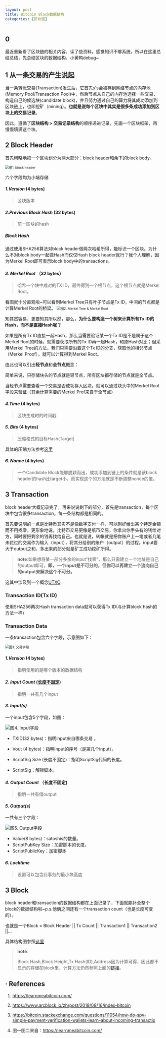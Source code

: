 ```yaml
---
layout: post
title: Bitcoin Block数据结构
categories: [区块链]
---
```


## 0

最近重新看了区块链的相关内容，读了些资料，感觉知识不够系统，所以在这里总结总结，先总结区块的数据结构，小黄鸭debug~

## 1 从一条交易的产生说起

当一条转账交易(Transaction)发生后，它首先s's会被存到网络节点的内存池(Memory Pool/Transaction Pool)中，然后节点从自己的内存池选择一些交易，构造自己的候选块(candidate block)，并且努力通过自己的算力将其成功添加到区块链上，也即挖矿（mining）。**也就是说每个区块中其实是很多条成功添加到区块上的交易记录**。

因此，遵循了**区块结构 > 交易记录结构**的顺序递进记录，先画一个区块框架，再慢慢填满这个块。

## 2 Block Header

首先粗略地把一个区块划分为两大部分：block header和余下的block body。



<img src="/assets/2020-9-17-blockerHeader.png" style="zoom: 75%" title="图1. block header"/>

六个字段均为小端存储
#### *1.Version*  (4 bytes) 

> 区块版本


#### *2.Previous Block Hash*  (32 bytes)
> 前一区块的hash

##### Block Hash

通过使用SHA256算法对block header做两次哈希所得，能标识一个区块。为什么不对block body一起做Hash而仅仅Hash block header就行？我个人理解，因为Merkel Root即可表示block body中的transactions。 

#### *3. Merkel Root* （32 bytes）

> 哈希一个块中成对的TX ID，最终得到一个根节点，这个根节点就是Merkel Root。

看图就十分直观啦~可以看到Merkel Tree只有叶子节点是Tx ID，中间的节点都是计算Merkel Root的桥梁。
<img src="\assets\2020-9-17-MerkelRoot.png" style="zoom: 75%" title="图2. Merkel Tree & Merkel Root"/>

知其然容易，更要知其所以然，那么，**为什么要构造一个树来计算所有Tx ID的Hash，而不是直接Hash呢？**

如果是所有Tx ID直接一起Hash，那么当需要验证某一个Tx ID是不是属于这个Merkel Root的时候，就需要获取所有的Tx ID再一起Hash，和原Hash对比；但采用Merkel Tree的方法，我们只需要沿着这个Tx ID的分支，获取他的相邻节点（Merkel Proof），就可以计算得到Merkel Root。

由此也可以引出**轻节点**和**全节点**概念：

简单来说，只存储块头的节点就是轻节点，所有区块都存储的节点就是全节点。

当轻节点需要查看一个交易是否成功存入区块，就可以通过块头中的Merkel Root字段来验证（其余计算需要的Merkel Prof来自于全节点）

####  *4.Time* (4 bytes)

> 区块生成时的时间戳

#### *5. Bits* (4 bytes)

> 压缩格式的目标Hash(Target)

具体的压缩方法参考[这里](https://learnmeabitcoin.com/technical/bits)

#### *6. Nonce* (4 bytes)

> 一个Candidate Block能够脱颖而出，成功添加到链上的条件就是该block header的hash比target小，而实现这个的方法就是不断调整nonce的值。

## 3 Transaction

block header大概记录完了，再来说说剩下的部分，首先是transaction，每个区块中包含很多transaction，每一条结构都是相同的。

首先要说明的一点是比特币其实不是像数字支付一样，可以刚好给出某个特定金额而不用找零，更形象地说，比特币交易更像是纸币交易，你拿出你手头有的钱给对方，同时要把剩余的钱再找给自己。也就是说，转帐就是把你账户上一笔或者几笔未花过的交易作为输入（input），将其分给别的账户（output）的过程。input要大于output之和，多出来的部分就是矿工成功挖矿所得。

> **note**:如果想将某一部分多余的input“找零”，那么只需建立一个地址是自己的output即可。**即，一个input是不可分的，但你可以再建立一个流向自己的output来解决这个不可分。**

这其中涉及到一个概念[UTXO](https://learnmeabitcoin.com/technical/utxo).

### Transaction ID(Tx ID)

使用SHA256两次Hash transaction data就可以获得Tx ID(与计算block hash的方法一样)

### Transaction Data

一条transaction包含六个字段，示意图如下：

<img src="\assets\2020-9-17-transactionData.png" style="zoom: 75%" title="图3. 交易字段"/>

#### *1.Version* (4 bytes)

> 指明使用的是哪个版本的数据结构

#### *2. Input Count* ([长度不固定](https://learnmeabitcoin.com/technical/varint))

>指明一共有几个input

#### *3. Input(s)*

一个input包含5个字段，如图：

<img src="\assets\2020-9-17-inputs.png" style="zoom: 100%" title="图4. Input字段"/>

* TXID(32 bytes)：指明input来自哪条交易 。
* Vout (4 bytes)：指明input的序号（是第几个input）。

* ScriptSig Size (长度不固定)：指明ScriptSig代码的长度。

* ScriptSig：解锁脚本。

#### *4. Output Count* （长度不固定)

> 指明一共有借output

#### *5. Output(s)*

一共有三个字段：

<img src="\assets\2020-9-17-output.png" style="zoom: 100%" title="图5. Output字段"/>

* Value(8 bytes)：satoshis的数量。
* ScriptPubKey Size：加密脚本的长度。
* ScriptPublicKey：加密脚本

#### *6. Locktime*

> 设置可以包含此事务的最小块高度

## 3 Block

block header和transaction的数据结构都在上面记录了，下面就能补全整个block的数据结构啦~p.s.他俩之间还有一个transaction count（也是长度可变的）。

也就是一个Block = Block Header || Tx Count || Transaction1 || Transaction2 ||...

具体结构图参照[这里](https://www.arcblock.io/zh/post/2018/08/16/index-bitcoin)

> **note**:
>
> Block Hash,Block Height,Tx Hash(ID),Address因为计算可得，因此都不显示的存储在block里，计算方法仍然参照上面的[链接](https://www.arcblock.io/zh/post/2018/08/16/index-bitcoin)。

## · References

1. https://learnmeabitcoin.com/

2. https://www.arcblock.io/zh/post/2018/08/16/index-bitcoin
3. https://bitcoin.stackexchange.com/questions/11054/how-do-spv-simple-payment-verification-wallets-learn-about-incoming-transactio
4. 图一图二来自：https://learnmeabitcoin.com/

